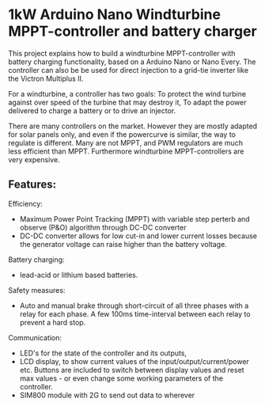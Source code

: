 # 1kW Arduino Nano Windturbine MPPT-controller and battery charger
This project explains how to build a windturbine MPPT-controller with battery charging functionality, based on a Arduino Nano or Nano Every.
The controller can also be be used for direct injection to a grid-tie inverter like the Victron Multiplus II.

For a windturbine, a controller has two goals: 
To protect the wind turbine against over speed of the turbine that may destroy it,
To adapt the power delivered to charge a battery or to drive an injector. 

There are many controllers on the market. However they are mostly adapted for solar panels only, and even if the powercurve is similar, the way to regulate is different. Many are not MPPT, and PWM regulators are much less efficient than MPPT. Furthermore  windturbine MPPT-controllers are very expensive. 

## Features:  
Efficiency:  
- Maximum Power Point Tracking (MPPT) with variable step perterb and observe (P&O) algorithm through DC-DC converter
- DC-DC converter allows for low cut-in and lower current losses because the generator voltage can raise higher than the battery voltage.

Battery charging:  
- lead-acid or lithium based batteries.

Safety measures:  
- Auto and manual brake through short-circuit of all three phases with a relay for each phase. A few 100ms time-interval between each relay to prevent a hard stop.

Communication:  
- LED's for the state of the controller and its outputs, 
- LCD display, to show current values of the input/output/current/power etc. Buttons are included to switch between display values and reset max values - or
even change some working parameters of the controller.
- SIM800 module with 2G to send out data to wherever






